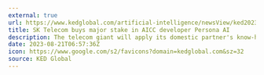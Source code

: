 ```yaml
---
external: true
url: https://www.kedglobal.com/artificial-intelligence/newsView/ked202308210012
title: SK Telecom buys major stake in AICC developer Persona AI
description: The telecom giant will apply its domestic partner's know-how like voice recognition and natural language processing to client service
date: 2023-08-21T06:57:36Z
icon: https://www.google.com/s2/favicons?domain=kedglobal.com&sz=32
source: KED Global
---
```

